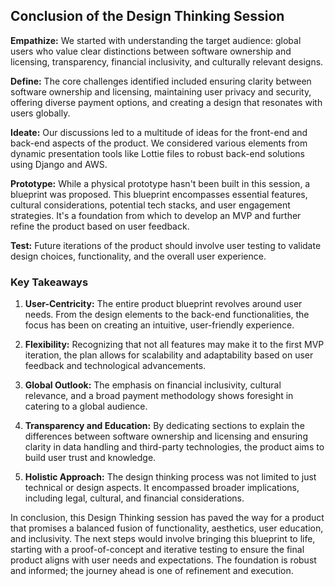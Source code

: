 ## Conclusion of the Design Thinking Session

**Empathize:**
We started with understanding the target audience: global users who value clear distinctions between software ownership and licensing, transparency, financial inclusivity, and culturally relevant designs.

**Define:**
The core challenges identified included ensuring clarity between software ownership and licensing, maintaining user privacy and security, offering diverse payment options, and creating a design that resonates with users globally.

**Ideate:**
Our discussions led to a multitude of ideas for the front-end and back-end aspects of the product. We considered various elements from dynamic presentation tools like Lottie files to robust back-end solutions using Django and AWS.

**Prototype:**
While a physical prototype hasn't been built in this session, a blueprint was proposed. This blueprint encompasses essential features, cultural considerations, potential tech stacks, and user engagement strategies. It's a foundation from which to develop an MVP and further refine the product based on user feedback.

**Test:**
Future iterations of the product should involve user testing to validate design choices, functionality, and the overall user experience.

### Key Takeaways

1. **User-Centricity:** The entire product blueprint revolves around user needs. From the design elements to the back-end functionalities, the focus has been on creating an intuitive, user-friendly experience.

2. **Flexibility:** Recognizing that not all features may make it to the first MVP iteration, the plan allows for scalability and adaptability based on user feedback and technological advancements.

3. **Global Outlook:** The emphasis on financial inclusivity, cultural relevance, and a broad payment methodology shows foresight in catering to a global audience.

4. **Transparency and Education:** By dedicating sections to explain the differences between software ownership and licensing and ensuring clarity in data handling and third-party technologies, the product aims to build user trust and knowledge.

5. **Holistic Approach:** The design thinking process was not limited to just technical or design aspects. It encompassed broader implications, including legal, cultural, and financial considerations.

In conclusion, this Design Thinking session has paved the way for a product that promises a balanced fusion of functionality, aesthetics, user education, and inclusivity. The next steps would involve bringing this blueprint to life, starting with a proof-of-concept and iterative testing to ensure the final product aligns with user needs and expectations. The foundation is robust and informed; the journey ahead is one of refinement and execution.